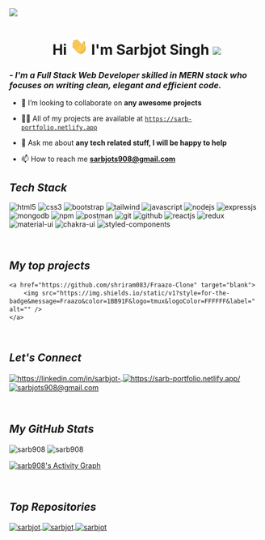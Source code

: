 <!----------------------------------- Heading Section ------------------------------------>
<img  src="https://www.aaditritechnology.com/images/redesign.gif">
<h1 align="center">
    Hi
    <img src="https://raw.githubusercontent.com/ABSphreak/ABSphreak/master/gifs/Hi.gif" width="35">
    I'm Sarbjot Singh
    <img src="https://camo.githubusercontent.com/d3359cb00ab0b5ed8f2e1fe3fceb4fbaf3b614340f8c0db99c17b9f50b351770/68747470733a2f2f656d6f6a69732e736c61636b6d6f6a69732e636f6d2f656d6f6a69732f696d616765732f313533313834393433302f343234362f626c6f622d73756e676c61737365732e6769663f31353331383439343330" width="35">
</h1>



<!----------------------------------- About Section ------------------------------------>

<h3>
    <i>- I'm a Full Stack Web Developer skilled in MERN stack who focuses on writing clean, elegant and efficient code.</i>
   
</h3>


- 👯 I’m looking to collaborate on **any awesome projects**

- 👨‍💻 All of my projects are available at [`https://sarb-portfolio.netlify.app`](https://sarb-portfolio.netlify.app)

- 💬 Ask me about **any tech related stuff, I will be happy to help**

- 📫 How to reach me **sarbjots908@gmail.com**





<!----------------------------------- Tech Stack Section ------------------------------------>

<h2><i>Tech Stack</i></h2>

<p>
    <img src="https://img.shields.io/badge/HTML5-E34F26?style=for-the-badge&logo=html5&logoColor=white" alt="html5" />
    <img src="https://img.shields.io/badge/CSS3-1572B6?style=for-the-badge&logo=css3&logoColor=white" alt="css3" />
    <img src="https://img.shields.io/badge/Bootstrap-563D7C?style=for-the-badge&logo=bootstrap&logoColor=white" alt="bootstrap" />
    <img src="https://img.shields.io/badge/Tailwind_CSS-38B2AC?style=for-the-badge&logo=tailwind-css&logoColor=white" alt="tailwind" />
    <img src="https://img.shields.io/badge/JavaScript-323330?style=for-the-badge&logo=javascript&logoColor=F7DF1E" alt="javascript" />
    <img src="https://img.shields.io/badge/Node.js-339933?style=for-the-badge&logo=nodedotjs&logoColor=white" alt="nodejs" />
    <img src="https://img.shields.io/badge/Express.js-000000?style=for-the-badge&logo=express&logoColor=white" alt="expressjs" />
    <img src="https://img.shields.io/badge/MongoDB-4EA94B?style=for-the-badge&logo=mongodb&logoColor=white" alt="mongodb" />
    <img src="https://img.shields.io/badge/npm-CB3837?style=for-the-badge&logo=npm&logoColor=white" alt="npm" />
    <img src="https://img.shields.io/badge/Postman-FF6C37?style=for-the-badge&logo=Postman&logoColor=white" alt="postman" />
    <img src="https://img.shields.io/badge/Git-f44d27?style=for-the-badge&logo=git&logoColor=white" alt="git" />
    <img src="https://img.shields.io/badge/GitHub-100000?style=for-the-badge&logo=github&logoColor=white" alt="github" />
    <img src="https://img.shields.io/badge/React-20232A?style=for-the-badge&logo=react&logoColor=61DAFB" alt="reactjs" />
    <img src="https://img.shields.io/badge/Redux-593D88?style=for-the-badge&logo=redux&logoColor=white" alt="redux" />
    <img src="https://img.shields.io/badge/Material%20UI-007FFF?style=for-the-badge&logo=mui&logoColor=white" alt="material-ui" />
    <img src="https://img.shields.io/badge/Chakra%20UI-3bc7bd?style=for-the-badge&logo=chakraui&logoColor=white" alt="chakra-ui" />
    <img src="https://img.shields.io/badge/styled--components-DB7093?style=for-the-badge&logo=styled-components&logoColor=white" alt="styled-components" />
</p>
<br>



<!----------------------------------- Project Section ------------------------------------>

<h2><i>My top projects</i></h2>


<p align="left">
    
    <a href="https://github.com/shriram083/Fraazo-Clone" target="blank">
        <img src="https://img.shields.io/static/v1?style=for-the-badge&message=Fraazo&color=1BB91F&logo=tmux&logoColor=FFFFFF&label=" alt="" />
    </a>
    
</p>
<br>



<!----------------------------------- Social Media Links Section ------------------------------------>

<h2><i>Let's Connect</i></h2>


<p align="left">
    <a href="https://www.linkedin.com/in/sarbjot-/">
        <img align="center" src="https://img.shields.io/badge/LinkedIn-0077B5?style=for-the-badge&logo=linkedin&logoColor=white" alt="https://linkedin.com/in/sarbjot-" /> </a>
    <a href="https://sarb-portfolio.netlify.app/">
        <img align="center" src="https://img.shields.io/badge/Portfolio-18A303?style=for-the-badge&logo=ionic&logoColor=white" alt="https://sarb-portfolio.netlify.app/" />
    </a>
    <a title="sarbjots908@gmail.com" href="sarbjots908@gmail.com">
        <img align="center" src="https://img.shields.io/badge/Gmail-D14836?style=for-the-badge&logo=gmail&logoColor=white" alt="sarbjots908@gmail.com" />
    </a>
</p>
<br>



<!----------------------------------- GitHub Stats Section ------------------------------------>

<h2><i>My GitHub Stats</i></h2>

<p >
    <img align="center" src="https://github-readme-stats.vercel.app/api?username=sarb908&show_icons=true&include_all_commits=true&count_private=true&hide=issues,contribs&border_radius=0&locale=en&theme=dark" alt="sarb908" height="139" />
    <img align="center" src="https://github-readme-stats.vercel.app/api/top-langs/?username=sarb908&layout=compact&exclude_repo=Lybrate-Website-Clone-Version-2.0,Lybrate-Website-Clone,Adidas-Clone&hide=Shell&border_radius=0&theme=dark" alt="sarb908" height="139" />
</p>
<p >
    <a href="https://github.com/sarb908/github-readme-activity-graph"><img  align="center" alt="sarb908's Activity Graph" src="https://activity-graph.herokuapp.com/graph?username=sarb908&bg_color=0D1117&color=5BCDEC&line=5BCDEC&point=FFFFFF&hide_border=true" /></a>
</p>
<br>



<!----------------------------------- Top Repository Section ------------------------------------>

<h2><i>Top Repositories</i></h2>


<p>
    <a href="https://github.com/shriram083/Fraazo-Clone">
        <img align="center" src="https://github-readme-stats.vercel.app/api/pin/?username=shriram083&repo=Fraazo-Clone&locale=en&border_radius=0&theme=dark" alt="sarbjot" />
    </a>
    <a href="https://github.com/sarb908/greasy-sofa-2441">
        <img align="center" src="https://github-readme-stats.vercel.app/api/pin/?username=sarb908&repo=greasy-sofa-2441&locale=en&border_radius=0&theme=dark" alt="sarbjot" />
    </a>
    <a href="https://github.com/sarb908/ShopBop">
        <img align="center" src="https://github-readme-stats.vercel.app/api/pin/?username=sarb908&repo=ShopBop&locale=en&border_radius=0&theme=dark" alt="sarbjot" />
    </a>
   
</p>

